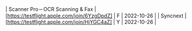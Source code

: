 | Scanner Pro－OCR Scanning & Fax | [https://testflight.apple.com/join/6YzgDpdZ] | F | 2022-10-26 |
| Syncnext | [https://testflight.apple.com/join/HjYGC4aZ] | Y | 2022-10-26 |
